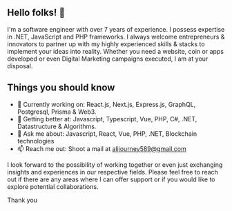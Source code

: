 ## Hello folks! 👋
I'm a software engineer with over 7 years of experience. I possess expertise in .NET, JavaScript and PHP frameworks.
I always welcome entrepreneurs & innovators to partner up with my highly experienced skills & stacks to implement your ideas into reality. Whether you need a website, coin or apps developed or even Digital Marketing campaigns executed, I am at your disposal.

## Things you should know
- 🔭 Currently working on: React.js, Next.js, Express.js, GraphQL, Postgresql, Prisma & Web3.
- 🌱 Getting better at: Javascript, Typescript, Vue, PHP, C#, .NET, Datastructure & Algorithms.
- 💬 Ask me about: Javascript, React, Vue, PHP, .NET, Blockchain technologies
- 📫 Reach me out: Shoot a mail at alijourney589@gmail.com

I look forward to the possibility of working together or even just exchanging insights and experiences in our respective fields. 
Please feel free to reach out if there are any areas where I can offer support or if you would like to explore potential collaborations.

Thank you

<!--
**greatjourney589/greatjourney589** is a ✨ _special_ ✨ repository because its `README.md` (this file) appears on your GitHub profile.

Here are some ideas to get you started:

- 🔭 I’m currently working on ...
- 🌱 I’m currently learning ...
- 👯 I’m looking to collaborate on ...
- 🤔 I’m looking for help with ...
- 💬 Ask me about ...
- 📫 How to reach me: ...
- 😄 Pronouns: ...
- ⚡ Fun fact: ...
-->
